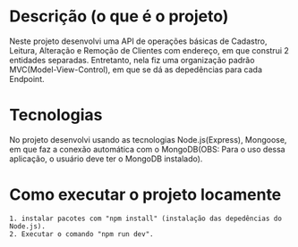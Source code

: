 
# Descrição (o que é o projeto)
Neste projeto desenvolvi uma API de operações básicas de Cadastro, 
Leitura, Alteração e Remoção de Clientes com endereço, em que construi 
2 entidades separadas. Entretanto, nela fiz uma organização padrão 
MVC(Model-View-Control), em que se dá as depedências para cada Endpoint.

# Tecnologias
No projeto desenvolvi usando as tecnologias Node.js(Express), Mongoose,
em que faz a conexão automática com o MongoDB(OBS: Para o uso dessa 
aplicação, o usuário deve ter o MongoDB instalado).

# Como executar o projeto locamente
    1. instalar pacotes com "npm install" (instalação das depedências do Node.js).
    2. Executar o comando "npm run dev".
    
    